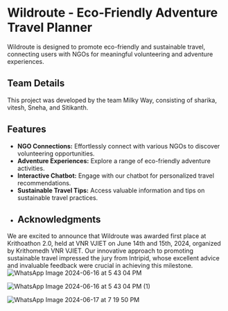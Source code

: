 # Wildroute - Eco-Friendly Adventure Travel Planner

Wildroute is designed to promote eco-friendly and sustainable travel, connecting users with NGOs for meaningful volunteering and adventure experiences.

## Team Details
This project was developed by the team Milky Way, consisting of sharika, vitesh, Sneha, and Sitikanth.
## Features
- **NGO Connections:** Effortlessly connect with various NGOs to discover volunteering opportunities.
- **Adventure Experiences:** Explore a range of eco-friendly adventure activities.
- **Interactive Chatbot:** Engage with our chatbot for personalized travel recommendations.
- **Sustainable Travel Tips:** Access valuable information and tips on sustainable travel practices.
- ## Acknowledgments
We are excited to announce that Wildroute was awarded first place at Krithoathon 2.0, held at VNR VJIET on June 14th and 15th, 2024, organized by Krithomedh VNR VJIET. Our innovative approach to promoting sustainable travel impressed the jury from Intripid, whose excellent advice and invaluable feedback were crucial in achieving this milestone.
![WhatsApp Image 2024-06-16 at 5 43 04 PM](https://github.com/Sharika999/WildRoute/assets/153902791/56157fb0-a43d-4d9f-8748-731ebbff2a47)

![WhatsApp Image 2024-06-16 at 5 43 04 PM (1)](https://github.com/Sharika999/WildRoute/assets/153902791/b133f489-a177-43db-9926-72073fb7a674)

![WhatsApp Image 2024-06-17 at 7 19 50 PM](https://github.com/Sharika999/WildRoute/assets/153902791/bcc71105-b963-42d5-a158-7337097cf8f8)
